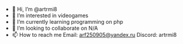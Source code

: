 - 👋 Hi, I’m @artrmi8
- 👀 I’m interested in videogames
- 🌱 I’m currently learning programming on php
- 💞️ I’m looking to collaborate on N/A
- 📫 How to reach me Email: arf250905@yandex.ru Discord: artrmi8

<!---
artrmi8/artrmi8 is a ✨ special ✨ repository because its `README.md` (this file) appears on your GitHub profile.
You can click the Preview link to take a look at your changes.
--->

